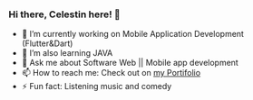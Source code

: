 ### Hi there, Celestin here! 👋

<!--
**niyoceles/niyoceles** is a ✨ _special_ ✨ repository because its `README.md` (this file) appears on your GitHub profile.
-->

- 🔭 I’m currently working on Mobile Application Development (Flutter&Dart)
- 🌱 I’m also learning JAVA 
- 💬 Ask me about Software Web || Mobile app development
- 📫 How to reach me: Check out on [my Portifolio](https://niyonsaba.com/)
- ⚡ Fun fact: Listening music and comedy

